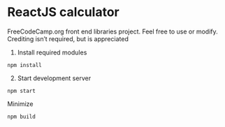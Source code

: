 # ReactJS calculator

FreeCodeCamp.org front end libraries project.
Feel free to use or modify.
Crediting isn’t required, but is appreciated

1. Install required modules
```
npm install
```

2. Start development server
```
npm start
```

Minimize
```
npm build
```

